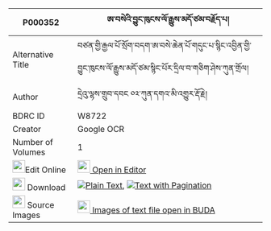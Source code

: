 |P000352|ཨ་བསེའི་བྱུང་ཁུངས་ལོ་རྒྱུས་མདོ་ཙམ་བརྗོད་པ། 
| --- | --- 
|Alternative Title |བཙན་གྱི་རྒྱལ་པོ་སྲོག་བདག་ཨ་བསེ་ཆེན་པོ་གདུང་པ་སྙིང་འབྱིན་གྱི་བྱུང་ཁུངས་ལོ་རྒྱུས་མདོ་ཙམ་སྙིང་པོར་དྲིལ་བ་གཅིག་ཤེས་ཀུན་གྲོལ།
|Author| དྲེའུ་ལྷས་གྲུབ་དབང ༠༢་ཀུན་དགའ་མི་འགྱུར་རྡོ་རྗེ།
|BDRC ID | W8722
|Creator | Google OCR
|Number of Volumes| 1
|<img width="25" src="https://img.icons8.com/color/25/000000/edit-property.png">Edit Online| [<img width="25" src="https://avatars.githubusercontent.com/u/45091458?s=200&v=4"> Open in Editor](http://editor.openpecha.org/P000352)
|<img width="25" src="https://img.icons8.com/fluent/48/000000/download-2.png"/>  Download | [![](https://img.icons8.com/color/20/000000/txt.png)Plain Text](https://github.com/Openpecha/P000352/releases/download/v1/a_se_i_jung_khung_logyu_do_tsa_plain_P000352.zip), [![](https://img.icons8.com/color/20/000000/txt.png)Text with Pagination](https://github.com/Openpecha/P000352/releases/download/v1/a_se_i_jung_khung_logyu_do_tsa_pages_P000352.zip)
|<img width="25" src="https://img.icons8.com/plasticine/100/000000/pictures-folder.png"/>  Source Images | [<img width="25" src="https://library.bdrc.io/icons/BUDA-small.svg"> Images of text file open in BUDA](https://library.bdrc.io/show/bdr:W8722)